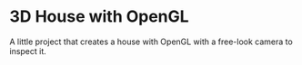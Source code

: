 # 3D House with OpenGL

A little project that creates a house with OpenGL with a free-look camera to inspect it.
